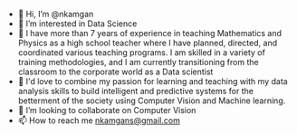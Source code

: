 - 👋 Hi, I’m @nkamgan
- 👀 I’m interested in Data Science
- 🌱  I have more than 7 years of experience in teaching Mathematics and Physics as a high school teacher where 
 I have planned, directed, and coordinated various teaching programs. I am skilled in  a variety of training methodologies, 
 and I am currently  transitioning from the classroom to the corporate world as a Data scientist
- 🌱 I'd love to combine my passion for learning and teaching with my data analysis skills to build intelligent and predictive systems 
 for the betterment of the society using Computer Vision and Machine learning.
- 💞️ I’m looking to collaborate on Computer Vision
- 📫 How to reach me nkamgans@gmail.com

<!---
nkamgan/nkamgan is a ✨ special ✨ repository because its `README.md` (this file) appears on your GitHub profile.
You can click the Preview link to take a look at your changes.
--->
